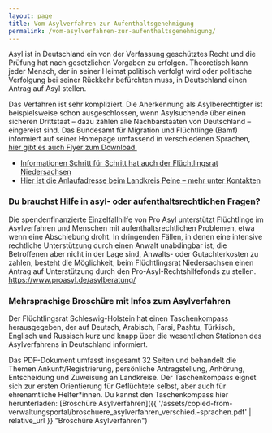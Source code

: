 ```yaml
---
layout: page
title: Vom Asylverfahren zur Aufenthaltsgenehmigung
permalink: /vom-asylverfahren-zur-aufenthaltsgenehmigung/
---
```


Asyl ist in Deutschland ein von der Verfassung geschütztes Recht und die Prüfung hat nach gesetzlichen Vorgaben zu erfolgen. Theoretisch kann jeder Mensch, der in seiner Heimat politisch verfolgt wird oder politische Verfolgung bei seiner Rückkehr befürchten muss, in Deutschland einen Antrag auf Asyl stellen.

Das Verfahren ist sehr kompliziert. Die Anerkennung als Asylberechtigter ist beispielsweise schon ausgeschlossen, wenn Asylsuchende über einen sicheren Drittstaat – dazu zählen alle Nachbarstaaten von Deutschland – eingereist sind. Das Bundesamt für Migration und Flüchtlinge (Bamf) informiert auf seiner Homepage umfassend in verschiedenen Sprachen, [hier gibt es auch Flyer zum Download.](https://www.bamf.de/DE/Themen/AsylFluechtlingsschutz/AblaufAsylverfahrens/ablaufasylverfahrens-node.html)

* [Informationen Schritt für Schritt hat auch der Flüchtlingsrat Niedersachsen](http://www.nds-fluerat.org/leitfaden/1-zugang-asylantrag/asylantrag-wer/ "http://www.nds-fluerat.org/leitfaden/1-zugang-asylantrag/asylantrag-wer/")
* [Hier ist die Anlaufadresse beim Landkreis Peine – mehr unter Kontakten](https://www.landkreis-peine.de/?object=tx,3583.19985.1  "https://www.landkreis-peine.de/index.php?object=tx,3583.2.1&ModID=10&FID=1242.671.1")

### Du brauchst Hilfe in asyl\- oder aufenthaltsrechtlichen Fragen?

Die spendenfinanzierte Einzelfallhilfe von Pro Asyl unterstützt Flüchtlinge im Asylverfahren und Menschen mit aufenthaltsrechtlichen Problemen, etwa wenn eine Abschiebung droht. In dringenden Fällen, in denen eine intensive rechtliche Unterstützung durch einen Anwalt unabdingbar ist, die Betroffenen aber nicht in der Lage sind, Anwalts\- oder Gutachterkosten zu zahlen, besteht die Möglichkeit, beim Flüchtlingsrat Niedersachsen einen Antrag auf Unterstützung durch den Pro\-Asyl\-Rechtshilfefonds zu stellen. <https://www.proasyl.de/asylberatung/>

### Mehrsprachige Broschüre mit Infos zum Asylverfahren

Der Flüchtlingsrat Schleswig\-Holstein hat einen Taschenkompass herausgegeben, der auf Deutsch, Arabisch, Farsi, Pashtu, Türkisch, Englisch und Russisch kurz und knapp über die wesentlichen Stationen des Asylverfahrens in Deutschland informiert.

Das PDF\-Dokument umfasst insgesamt 32 Seiten und behandelt die Themen Ankunft/Registrierung, persönliche Antragstellung, Anhörung, Entscheidung und Zuweisung an Landkreise. Der Taschenkompass eignet sich zur ersten Orientierung für Geflüchtete selbst, aber auch für ehrenamtliche Helfer\*innen. Du kannst den Taschenkompass hier herunterladen: [Broschüre Asylverfahren]({{ '/assets/copied-from-verwaltungsportal/broschuere_asylverfahren_verschied.-sprachen.pdf' | relative_url }} "Broschüre Asylverfahren")

